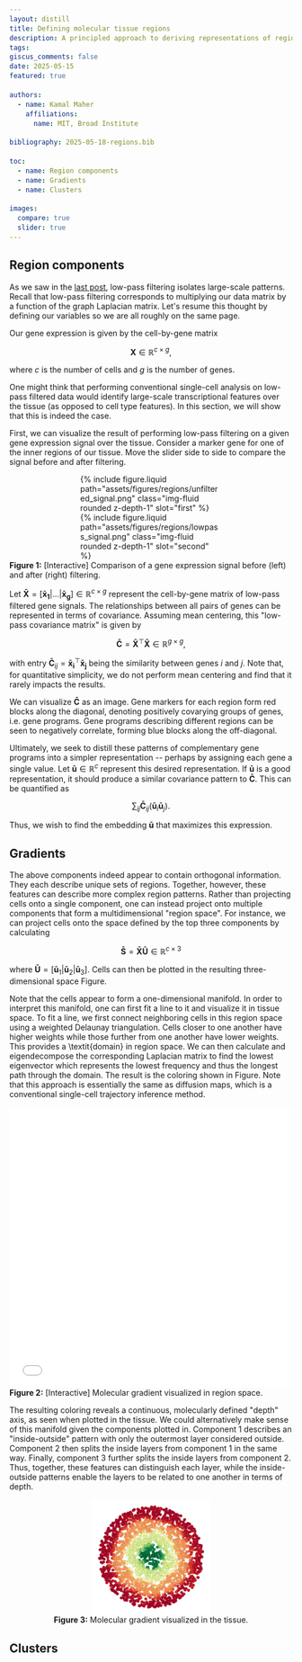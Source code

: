 ```yaml
---
layout: distill
title: Defining molecular tissue regions
description: A principled approach to deriving representations of regions in spatial omics data
tags:
giscus_comments: false
date: 2025-05-15
featured: true

authors:
  - name: Kamal Maher
    affiliations:
      name: MIT, Broad Institute

bibliography: 2025-05-18-regions.bib

toc:
  - name: Region components
  - name: Gradients
  - name: Clusters

images:
  compare: true
  slider: true
---
```


## Region components

As we saw in the [last post](/blog/2025/graph-fourier/), low-pass filtering isolates large-scale patterns.
Recall that low-pass filtering corresponds to multiplying our data matrix by a function of the graph Laplacian matrix.
Let's resume this thought by defining our variables so we are all roughly on the same page.

Our gene expression is given by the cell-by-gene matrix

$$
\mathbf{X} \in \mathbb{R}^{c \times g},
$$

where $c$ is the number of cells and $g$ is the number of genes.

One might think that performing conventional single-cell analysis on low-pass filtered data would identify large-scale transcriptional features over the tissue (as opposed to cell type features).
In this section, we will show that this is indeed the case.

First, we can visualize the result of performing low-pass filtering on a given gene expression signal over the tissue.
Consider a marker gene for one of the inner regions of our tissue.
Move the slider side to side to compare the signal before and after filtering.

<style>
  .slider-with-shadows {
    --default-handle-shadow: 0px 0px 5px rgba(0, 0, 0, 1);
    --divider-shadow: 0px 0px 5px rgba(0, 0, 0, 0.5);
  }
</style>
<div style="width: 50%; max-width: 768px; margin: 0 auto;">
  <img-comparison-slider class="slider-with-shadows">
    {% include figure.liquid path="assets/figures/regions/unfiltered_signal.png" class="img-fluid rounded z-depth-1" slot="first" %}
    {% include figure.liquid path="assets/figures/regions/lowpass_signal.png" class="img-fluid rounded z-depth-1" slot="second" %}
  </img-comparison-slider>
</div>
<figcaption><strong>Figure 1:</strong> [Interactive] Comparison of a gene expression signal before (left) and after (right) filtering. </figcaption>


Let $\mathbf{\bar X} = [\mathbf{\bar x_1} | ... | \mathbf{\bar x_g}] \in \mathbb{R}^{c \times g}$ represent the cell-by-gene matrix of low-pass filtered gene signals.
The relationships between all pairs of genes can be represented in terms of covariance.
Assuming mean centering, this "low-pass covariance matrix" is given by

$$
\mathbf{\bar C} = \mathbf{\bar X}^{\top} \mathbf{\bar X} \in \mathbb{R}^{g \times g},
$$

with entry $\mathbf{\bar C}_{ij} = \mathbf{\bar x_i}^{\top} \mathbf{\bar x_j}$ being the similarity between genes $i$ and $j$.
Note that, for quantitative simplicity, we do not perform mean centering and find that it rarely impacts the results.

We can visualize $\mathbf{\bar C}$ as an image.
Gene markers for each region form red blocks along the diagonal, denoting positively covarying groups of genes, i.e. gene programs.
Gene programs describing different regions can be seen to negatively correlate, forming blue blocks along the off-diagonal.

Ultimately, we seek to distill these patterns of complementary gene programs into a simpler representation -- perhaps by assigning each gene a single value.
Let $\mathbf{\bar u} \in \mathbb{R}^{c}$ represent this desired representation.
If $\mathbf{\bar u}$ is a good representation, it should produce a similar covariance pattern to $\mathbf{\bar C}$.
This can be quantified as

$$
\sum_{ij} \mathbf{\bar C}_{ij} (\mathbf{\bar u}_i \mathbf{\bar u}_j).
$$

Thus, we wish to find the embedding $\mathbf{\bar u}$ that maximizes this expression.


## Gradients

The above components indeed appear to contain orthogonal information.
They each describe unique sets of regions.
Together, however, these features can describe more complex region patterns.
Rather than projecting cells onto a single component, one can instead project onto multiple components that form a multidimensional "region space".
For instance, we can project cells onto the space defined by the top three components by calculating

$$
\mathbf{\bar S} = \mathbf{\bar X} \mathbf{\bar U} \in \mathbb{R}^{c \times 3}
$$

where $\mathbf{\bar U} = [\mathbf{\bar u}_1 | \mathbf{\bar u}_2 | \mathbf{\bar u}_3]$.
Cells can then be plotted in the resulting three-dimensional space Figure.

Note that the cells appear to form a one-dimensional manifold.
In order to interpret this manifold, one can first fit a line to it and visualize it in tissue space.
To fit a line, we first connect neighboring cells in this region space using a weighted Delaunay triangulation.
Cells closer to one another have higher weights while those further from one another have lower weights.
This provides a \textit{domain} in region space.
We can then calculate and eigendecompose the corresponding Laplacian matrix to find the lowest eigenvector which represents the lowest frequency and thus the longest path through the domain.
The result is the coloring shown in Figure.
Note that this approach is essentially the same as diffusion maps, which is a conventional single-cell trajectory inference method.

<iframe src="{{ '/assets/plotly/region_gradient.html' | relative_url }}"
        frameborder='0'
        scrolling='no'
        height="500px"
        width="100%"
        style="border: none; display: block; margin: 0 auto;"></iframe>
<figcaption><strong>Figure 2:</strong> [Interactive] Molecular gradient visualized in region space. </figcaption>

The resulting coloring reveals a continuous, molecularly defined "depth" axis, as seen when plotted in the tissue.
We could alternatively make sense of this manifold given the components plotted in.
Component 1 describes an "inside-outside" pattern with only the outermost layer considered outside.
Component 2 then splits the inside layers from component 1 in the same way.
Finally, component 3 further splits the inside layers from component 2.
Thus, together, these features can distinguish each layer, while the inside-outside patterns enable the layers to be related to one another in terms of depth.

<figure style="text-align: center;">
  <img src="/assets/figures/regions/region_gradient.png"
       alt=""
       style="width:50%; display: block; margin: 0 auto;">
  <figcaption><strong>Figure 3:</strong> Molecular gradient visualized in the tissue.</figcaption>
</figure>


## Clusters